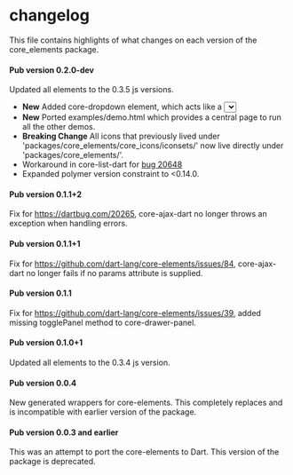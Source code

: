 # changelog

This file contains highlights of what changes on each version of the
core_elements package.

#### Pub version 0.2.0-dev

Updated all elements to the 0.3.5 js versions.
  * **New** Added core-dropdown element, which acts like a <select> tag.
  * **New** Ported examples/demo.html which provides a central page to run all
    the other demos.
  * **Breaking Change** All icons that previously lived under 
    'packages/core_elements/core_icons/iconsets/' now live directly under
    'packages/core_elements/'.
  * Workaround in core-list-dart for [bug
20648](https://code.google.com/p/dart/issues/detail?id=20648)
  * Expanded polymer version constraint to <0.14.0.

#### Pub version 0.1.1+2

Fix for https://dartbug.com/20265, core-ajax-dart no longer throws an exception
when handling errors.

#### Pub version 0.1.1+1

Fix for https://github.com/dart-lang/core-elements/issues/84, core-ajax-dart no
longer fails if no params attribute is supplied.

#### Pub version 0.1.1

Fix for https://github.com/dart-lang/core-elements/issues/39, added missing
togglePanel method to core-drawer-panel.

#### Pub version 0.1.0+1

Updated all elements to the 0.3.4 js version.

#### Pub version 0.0.4

New generated wrappers for core-elements. This completely replaces and is
incompatible with earlier version of the package.

#### Pub version 0.0.3 and earlier

This was an attempt to port the core-elements to Dart. This version of the
package is deprecated.

